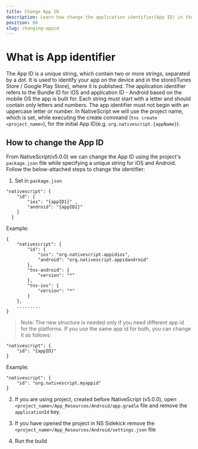 ```yaml
---
title: Change App ID
description: Learn how change the application identifier(App ID) in the NativeScript application for both platforms(iOS/Android).
position: 60
slug: changing-appid
---
```


# What is App identifier

The App ID is a unique string, which contain two or more strings, separated by a dot. It is used to identify your app on the device and in the store(iTunes Store / Google Play Store), where it is published. The application identifier refers to the Bundle ID for iOS and application ID - Android based on the mobile OS the app is built for. Each string must start with a letter and should contain only letters and numbers. The app identifier must not begin with an uppercase letter or number. In NativeScript we will use the project name, which is set, while executing the create command (`tns create <project_name>`), for the initial App ID(e.g. `org.nativescript.{appName}`).  


## How to change the App ID

From NativeScript(v5.0.0) we can change the App ID using the project's `package.json` file while specifying a unique string for iOS and Android. Follow the below-attached steps to change the identifier:

1. Set in `package.json`
```
"nativescript": {
    "id": {
        "ios": "{appID1}" ,
        "android": "{appID2}"
    }
  }
```

Example:
```
{
    "nativescript": {
        "id": {
            "ios": "org.nativescript.appidios",
            "android": "org.nativescript.appidandroid"
        },
        "tns-android": {
            "version": "*"
        },
        "tns-ios": {
            "version": "*"
        }
    },
    .........
}
```

> Note: The new structure is needed only if you need different app id for the platforms. If you use the same app id for both, you can change it as follows: 
```
"nativescript": {
    "id": "{appID}"
}
```
Example:
```
"nativescript": {
    "id": "org.nativescript.myappid"
}
```

2.  If you are using project, created before NativeScript (v5.0.0), open `<project_name>/App_Resources/Android/app.gradle` file and remove the `applicationId` key.

3. If you have opened the project in NS Sidekick remove the `<project_name>/App_Resources/Android/settings.json` file

4. Run the build
